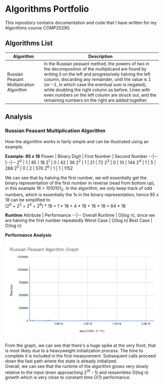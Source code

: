 # Algorithms Portfolio
This repository contains documentation and code that I have written for my Algorithms course COMP20290.

## Algorithms List
Algorithm | Description
--|--
Russian Peasant Multiplication Algorithm | In the Russian peasant method, the powers of two in the decomposition of the multiplicand are found by writing it on the left and progressively halving the left column, discarding any remainder, until the value is 1 (or −1, in which case the eventual sum is negated), while doubling the right column as before. Lines with even numbers on the left column are struck out, and the remaining numbers on the right are added together.


## Analysis

### Russian Peasant Multiplication Algorithm
How the algorithm works is fairly simple and can be illustrated using an example.  
  
**Example: 85 x 18**
Power | Binary Digit | First Number | Second Number
--|--|--|--
2<sup>0</sup> | 1 | 85 | 18
2<sup>1</sup> | 0 | 42 | 36
2<sup>2</sup> | 1 | 21 | 72
2<sup>3</sup> | 0 | 10 | 144
2<sup>4</sup> | 1 | 5 | 288
2<sup>5</sup> | 0 | 2 | 576
2<sup>6</sup> | 1 | 1 | 1152

We can see that by halving the first number, we will essentially get the binary representation of the first number in reverse (read from bottom up), in this example 18 = 1010101<sub>2</sub>.
In the algorithm, we only keep track of odd numbers, which is essentially the 1s in the binary representation, hence 85 x 18 can be simplified to  
(2<sup>0</sup> + 2<sup>2</sup> + 2<sup>4</sup> + 2<sup>6</sup>) * 18 = 1 * 18 + 4 * 18 + 16 * 18 + 64 * 18
  
**Runtime**
Attribute | Performance
--|--
Overall Runtime | O(log n), since we are halving the first number repeatedly
Worst Case | O(log n)
Best Case | O(log n)

**Performance Analysis**

![RussianPeasantGraph](/src/graphs/RussianPeasantGraph.png)

From the graph, we can see that there's a huge spike at the very front, that is most likely due to a heavyweight initialization process. The time to complete it is included in the first measurement. Subsequent calls proceed down the fast path where the state is already initialized.  
Overall, we can see that the runtime of the algorithm grows very slowly relative to the input (even approaching 2<sup>31</sup> - 1) and ressembles O(log n) growth which is very close to constant time O(1) performance.

